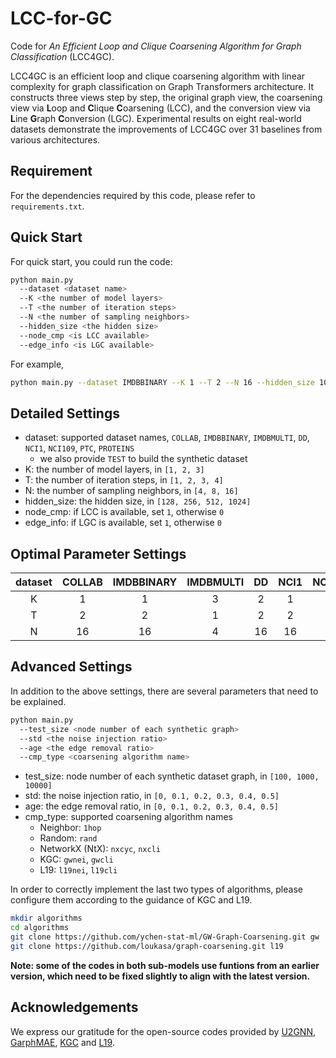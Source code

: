 # LCC-for-GC
Code for *An Efficient Loop and Clique Coarsening Algorithm for Graph Classification* (LCC4GC).

LCC4GC is an efficient loop and clique coarsening algorithm with linear complexity for graph classification on Graph Transformers architecture.
It constructs three views step by step, the original graph view, the coarsening view via **L**oop and **C**lique **C**oarsening (LCC), and the conversion view via **L**ine **G**raph **C**onversion (LGC).
Experimental results on eight real-world datasets demonstrate the improvements of LCC4GC over 31 baselines from various architectures.

## Requirement
For the dependencies required by this code, please refer to `requirements.txt`.

## Quick Start
For quick start, you could run the code:
```bash
python main.py 
  --dataset <dataset name> 
  --K <the number of model layers> 
  --T <the number of iteration steps> 
  --N <the number of sampling neighbors> 
  --hidden_size <the hidden size> 
  --node_cmp <is LCC available> 
  --edge_info <is LGC available>
```
For example,
```bash
python main.py --dataset IMDBBINARY --K 1 --T 2 --N 16 --hidden_size 1024 --node_cmp 1 --edge_info 1
```

## Detailed Settings
- dataset: supported dataset names, `COLLAB`, `IMDBBINARY`, `IMDBMULTI`, `DD`, `NCI1`, `NCI109`, `PTC`, `PROTEINS`
  - we also provide `TEST` to build the synthetic dataset
- K: the number of model layers, in `[1, 2, 3]`
- T: the number of iteration steps, in `[1, 2, 3, 4]`
- N: the number of sampling neighbors, in `[4, 8, 16]`
- hidden_size: the hidden size, in `[128, 256, 512, 1024]`
- node_cmp: if LCC is available, set `1`, otherwise `0`
- edge_info: if LGC is available, set `1`, otherwise `0`

## Optimal Parameter Settings
| dataset | COLLAB | IMDBBINARY | IMDBMULTI | DD | NCI1 | NCI109 | PTC | PROTEINS |
|:-:|:-:|:-:|:-:|:-:|:-:|:-:|:-:|:-:|
| K | 1 | 1 | 3 | 2 | 1 | 3 | 2 | 1 |
| T | 2 | 2 | 1 | 2 | 2 | 4 | 1 | 1 |
| N | 16 | 16 | 4 | 16 | 16 | 16 | 4 | 8 |

## Advanced Settings
In addition to the above settings, there are several parameters that need to be explained.
```bash
python main.py
  --test_size <node number of each synthetic graph>
  --std <the noise injection ratio>
  --age <the edge removal ratio>
  --cmp_type <coarsening algorithm name>
```
- test_size: node number of each synthetic dataset graph, in `[100, 1000, 10000]`
- std: the noise injection ratio, in `[0, 0.1, 0.2, 0.3, 0.4, 0.5]`
- age: the edge removal ratio, in `[0, 0.1, 0.2, 0.3, 0.4, 0.5]`
- cmp_type: supported coarsening algorithm names
  - Neighbor: `1hop`
  - Random: `rand`
  - NetworkX (NtX): `nxcyc`, `nxcli`
  - KGC: `gwnei`, `gwcli`
  - L19: `l19nei`, `l19cli`

In order to correctly implement the last two types of algorithms, please configure them according to the guidance of KGC and L19.

```bash
mkdir algorithms
cd algorithms
git clone https://github.com/ychen-stat-ml/GW-Graph-Coarsening.git gw
git clone https://github.com/loukasa/graph-coarsening.git l19
```
**Note: some of the codes in both sub-models use funtions from an earlier version, which need to be fixed slightly to align with the latest version.**

## Acknowledgements
We express our gratitude for the open-source codes provided by [U2GNN](https://github.com/daiquocnguyen/Graph-Transformer), [GarphMAE](https://github.com/THUDM/GraphMAE), [KGC](https://github.com/ychen-stat-ml/GW-Graph-Coarsening) and [L19](https://github.com/loukasa/graph-coarsening/tree/v1.1).